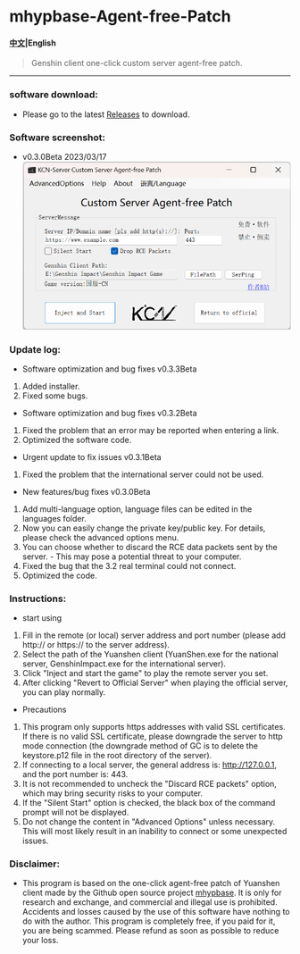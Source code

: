 # mhypbase-Agent-free-Patch
#### [中文](README.md)|English

> Genshin client one-click custom server agent-free patch.

---

### software download:
- Please go to the latest [Releases](https://github.com/JDDKCN/mhypbase-Agent-free-Patch/releases/) to download.

### Software screenshot:
- v0.3.0Beta 2023/03/17
![APP_CN](Doc/APP_EN.png)

### Update log:

- Software optimization and bug fixes v0.3.3Beta
1. Added installer.
2. Fixed some bugs.

- Software optimization and bug fixes v0.3.2Beta
1. Fixed the problem that an error may be reported when entering a link.
2. Optimized the software code.

- Urgent update to fix issues v0.3.1Beta
1. Fixed the problem that the international server could not be used.

- New features/bug fixes v0.3.0Beta
1. Add multi-language option, language files can be edited in the languages folder.
2. Now you can easily change the private key/public key. For details, please check the advanced options menu.
3. You can choose whether to discard the RCE data packets sent by the server. - This may pose a potential threat to your computer.
4. Fixed the bug that the 3.2 real terminal could not connect.
5. Optimized the code.

### Instructions:
- start using
1. Fill in the remote (or local) server address and port number (please add http:// or https:// to the server address).
2. Select the path of the Yuanshen client (YuanShen.exe for the national server, GenshinImpact.exe for the international server).
3. Click "Inject and start the game" to play the remote server you set.
4. After clicking "Revert to Official Server" when playing the official server, you can play normally.
- Precautions
1. This program only supports https addresses with valid SSL certificates. If there is no valid SSL certificate, please downgrade the server to http mode connection (the downgrade method of GC is to delete the keystore.p12 file in the root directory of the server).
2. If connecting to a local server, the general address is: http://127.0.0.1, and the port number is: 443.
3. It is not recommended to uncheck the "Discard RCE packets" option, which may bring security risks to your computer.
4. If the "Silent Start" option is checked, the black box of the command prompt will not be displayed.
5. Do not change the content in "Advanced Options" unless necessary. This will most likely result in an inability to connect or some unexpected issues.

### Disclaimer:
- This program is based on the one-click agent-free patch of Yuanshen client made by the Github open source project [mhypbase](https://github.com/Jx2f/mhypbase). It is only for research and exchange, and commercial and illegal use is prohibited. Accidents and losses caused by the use of this software have nothing to do with the author. This program is completely free, if you paid for it, you are being scammed. Please refund as soon as possible to reduce your loss.
